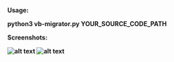 <b>Usage:<b>

python3 vb-migrator.py YOUR_SOURCE_CODE_PATH

<b>Screenshots:<b>
  
  ![alt text](https://github.com/metahex/viewbinding-migrator/blob/master/example0.png?raw=true)
  ![alt text](https://github.com/metahex/viewbinding-migrator/blob/master/example1.png?raw=true)

